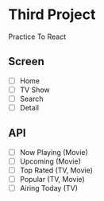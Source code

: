 # Third Project

Practice To React

## Screen

- [ ] Home
- [ ] TV Show
- [ ] Search
- [ ] Detail

## API 

- [ ] Now Playing (Movie)
- [ ] Upcoming (Movie)
- [ ] Top Rated (TV, Movie)
- [ ] Popular (TV, Movie)
- [ ] Airing Today (TV)
